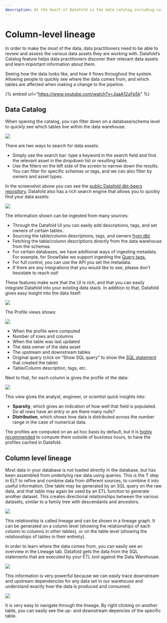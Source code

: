 ```yaml
---
description: At the heart of Datafold is the data catalog including column level lineage
---
```


# Column-level lineage

In order to make the most of the data, data practitioners need to be able to review and assess the various data assets they are working with. Datafold’s Catalog feature helps data practitioners discover their relevant data assets and learn important information about them.

Seeing how the data looks like, and how it flows throughout the system. Allowing people to quickly see where the data comes from, and which tables are affected when making a change to the pipeline.

{% embed url="https://www.youtube.com/watch?v=JqaA12uFp5k" %}

## Data Catalog

When opening the catalog, you can filter down on a database/schema level to quickly see which tables live within the data warehouse.&#x20;

![](<../.gitbook/assets/image (252).png>)

There are two ways to search for data assets:&#x20;

* Simply use the search bar: type a keyword in the search field and find the relevant asset in the dropdown list or resulting table.&#x20;
* Use the filters on the left side of the screen to narrow down the results. You can filter for specific schemas or tags, and we can also filter by owners and asset types.

In the screenshot above you can see the [public Datafold dbt-beers repository](https://github.com/datafold/dbt-beers). Datafold also has a rich search engine that allows you to quickly find your data assets:

![](<../.gitbook/assets/image (177).png>)

The information shown can be ingested from many sources:

* Through the Datafold UI you can easily add descriptions, tags, and set owners of certain tables.
* Sourcing the table/column descriptions, tags, and owners [from dbt](../integrations/ci/).
* Fetching the table/column descriptions directly from the data warehouse from the schemas.
* For certain databases, we have additional ways of ingesting metadata. For example, for Snowflake we support ingesting the [Query tags.](https://docs.snowflake.com/en/sql-reference/parameters.html#query-tag)
* For full control, you can use the API you set the metadata.
* If there are any integrations that you would like to see, please don't hesistate to reach out!

These features make sure that the UI is rich, and that you can easily integrate Datafold into your existing data stack. In addition to that, Datafold gives easy insight into the data itself:

![](<../.gitbook/assets/image (43).png>)

The Profile views shows:

![](<../.gitbook/assets/image (92).png>)

* When the profile were computed
* Number of rows and columns
* When the table was last updated
* The data owner of the data asset
* The upstream and downstream tables
* Original query (click on “Show SQL query” to show the [SQL statement](https://github.com/datafold/dbt-beers/blob/master/models/example/sales.sql) that created the table)&#x20;
* Table/Column description, tags, etc.

Next to that, for each column is gives the profile of the data:

![](<../.gitbook/assets/image (161).png>)

This view gives the analyst, engineer, or scientist quick insights into:

* **Sparsity**, which gives an indication of how well that field is populated. Do all rows have an entry or are there many nulls?&#x20;
* **Distribution**, which shows how data is distributed across the number range in the case of numerical data.

The profiles are computed on an ad hoc basis by default, but it is [highly recommended](https://app.gitbook.com/@datafold/s/datafold/\~/drafts/-MiNb1mWsqmc1IPyvTJl/configuration/profiling) to compute them outside of business hours, to have the profiles cached in Datafold.&#x20;

## Column level lineage

Most data in your database is not loaded directly in the database, but has been assembled from underlying raw data using queries. This is the T step in ELT to refine and combine data from different sources, to combine it into useful information. One table may be generated by an SQL query on the raw data, and that table may again be used by an ETL function to generate another dataset. This creates directional relationships between the various datasets, similar to a family tree with descendants and ancestors.

![](<../.gitbook/assets/image (171).png>)

This relationship is called lineage and can be shown in a lineage graph. It can be generated on a column level (showing the relationships of each column to columns in other tables), or on the table level (showing the relationships of tables in their entirety).

In order to learn where the data comes from, you can easily see an overview in the Lineage tab. Datafold gets the data from the SQL statements that are executed by your ETL tool against the Data Warehouse.

![](<../.gitbook/assets/image (253).png>)

This information is very powerful because we can easily trace downstream and upstream dependencies for any data set in our warehouse and understand exactly how the data is produced and consumed.

![](<../.gitbook/assets/image (291).png>)

It is very easy to navigate through the lineage. By right clicking on another table, you can easily see the up- and downstream depencies of the specific table.

